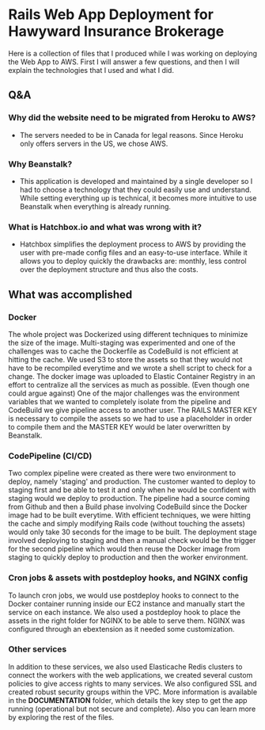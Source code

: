 # Rails Web App Deployment for Hawyward Insurance Brokerage

Here is a collection of files that I produced while I was working on deploying the Web App to AWS.
First I will answer a few questions, and then I will explain the technologies that I used and what I did.

## Q&A

### Why did the website need to be migrated from Heroku to AWS?
  + The servers needed to be in Canada for legal reasons. Since Heroku only offers servers in the US, we chose AWS.
  
### Why Beanstalk?
  + This application is developed and maintained by a single developer so I had to choose a technology that they could easily use and understand. While setting everything up is technical, it becomes more intuitive to use Beanstalk when everything is already running.

### What is Hatchbox.io and what was wrong with it?
  + Hatchbox simplifies the deployment process to AWS by providing the user with pre-made config files and an easy-to-use interface. While it allows you to deploy quickly the drawbacks are: monthly, less control over the deployment structure and thus also the costs.
  
## What was accomplished

### Docker
The whole project was Dockerized using different techniques to minimize the size of the image. Multi-staging was experimented and one of the challenges was to cache the Dockerfile as CodeBuild is not efficient at hitting the cache. We used S3 to store the assets so that they would not have to be recompiled everytime and we wrote a shell script to check for a change.
The docker image was uploaded to Elastic Container Registry in an effort to centralize all the services as much as possible. (Even though one could argue against)
One of the major challenges was the environment variables that we wanted to completely isolate from the pipeline and CodeBuild we give pipeline access to another user. The RAILS MASTER KEY is necessary to compile the assets so we had to use a placeholder in order to compile them and the MASTER KEY would be later overwritten by Beanstalk.

### CodePipeline (CI/CD)
Two complex pipeline were created as there were two environment to deploy, namely 'staging' and production. The customer wanted to deploy to staging first and be able to test it and only when he would be confident with staging would we deploy to production.
The pipeline had a source coming from Github and then a Build phase involving CodeBuild since the Docker image had to be built everytime. With efficient techniques, we were hitting the cache and simply modifying Rails code (without touching the assets) would only take 30 seconds for the image to be built.
The deployment stage involved deploying to staging and then a manual check would be the trigger for the second pipeline which would then reuse the Docker image from staging to quickly deploy to production and then the worker environment.

### Cron jobs & assets with postdeploy hooks, and NGINX config
To launch cron jobs, we would use postdeploy hooks to connect to the Docker container running inside our EC2 instance and manually start the service on each instance. We also used a postdeploy hook to place the assets in the right folder for NGINX to be able to serve them.
NGINX was configured through an ebextension as it needed some customization.

### Other services
 In addition to these services, we also used Elasticache Redis clusters to connect the workers with the web applications, we created several custom policies to give access rights to many services. We also configured SSL and created robust security groups within the VPC.
 More information is available in the **DOCUMENTATION** folder, which details the key step to get the app running (operational but not secure and complete). Also you can learn more by exploring the rest of the files.
